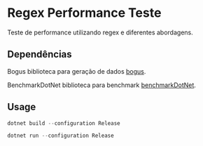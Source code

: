 # Regex Performance Teste

Teste de performance utilizando regex e diferentes abordagens.

## Dependências

Bogus biblioteca para geração de dados [bogus](https://github.com/bchavez/Bogus).

BenchmarkDotNet biblioteca para benchmark [benchmarkDotNet](https://github.com/dotnet/BenchmarkDotNet).

## Usage

```powershell
dotnet build --configuration Release
```

```powershell
dotnet run --configuration Release
```
